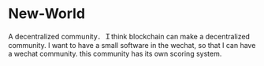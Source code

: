 # New-World
A decentralized community．Ｉthink blockchain can make a decentralized community. I want to have a small software in the wechat, so that I can have a wechat community. this community has its own scoring system.  
